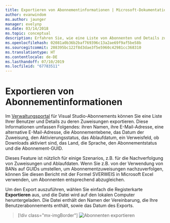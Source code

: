 ```yaml
---
title: Exportieren von Abonnementinformationen | Microsoft-Dokumentation
author: evanwindom
ms.author: jaunger
manager: evelynp
ms.date: 03/14/2018
ms.topic: conceptual
description: Erfahren Sie, wie eine Liste von Abonnenten und Details zu den zugewiesenen Abonnements exportiert werden.
ms.openlocfilehash: 02081a0b36b2baf769396c13a2ae69f9af5be58b
ms.sourcegitcommit: 208395bc122f8d3dae3f5e5960c42981cc368310
ms.translationtype: HT
ms.contentlocale: de-DE
ms.lasthandoff: 07/10/2019
ms.locfileid: "67783511"
---
```

# <a name="exporting-subscription-information"></a>Exportieren von Abonnementinformationen

Im [Verwaltungsportal](https://manage.visualstudio.com) für Visual Studio-Abonnements können Sie eine Liste Ihrer Benutzer und Details zu deren Zuweisungen exportieren. Diese Informationen umfassen Folgendes: ihren Namen, ihre E-Mail-Adresse, eine alternative E-Mail-Adresse, die Abonnementebene, das Datum der Zuweisung, den Aktivierungsstatus, das Ablaufdatum, ein Verweisfeld, ob Downloads aktiviert sind, das Land, die Sprache, den Abonnementstatus und die Abonnement-GUID.

Dieses Feature ist nützlich für einige Szenarios, z.B. für die Nachverfolgung von Zuweisungen und Ablaufdaten. Wenn Sie z.B. von der Verwendung von BANs auf GUIDs umstellen, um Abonnementzuweisungen nachzuverfolgen, können Sie diesen Bericht mit der Formel SVERWEIS in Microsoft Excel verwenden, um Abonnenten entsprechend abzugleichen.

Um den Export auszuführen, wählen Sie einfach die Registerkarte **Exportieren** aus, und die Datei wird auf den lokalen Computer heruntergeladen. Die Datei enthält den Namen der Vereinbarung, die Ihre Benutzerabonnements enthält, sowie das Datum des Exports.
> [!div class="mx-imgBorder"]
> ![Abonnenten exportieren](_img/exporting-subscriptions/exporting-subscriptions.png)
